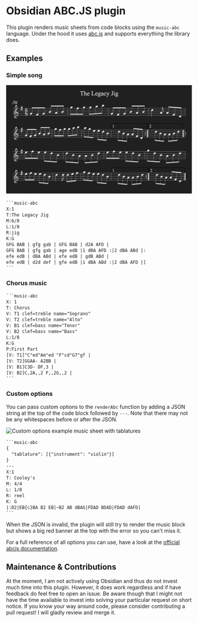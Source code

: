 # Obsidian ABC.JS plugin

This plugin renders music sheets from code blocks using the `music-abc` language. Under the hood it uses [abc.js](https://paulrosen.github.io/abcjs/) and supports everything the library does.

## Examples

### Simple song

![Example music sheet](example.png)

    ```music-abc
    X:1
    T:The Legacy Jig
    M:6/8
    L:1/8
    R:jig
    K:G
    GFG BAB | gfg gab | GFG BAB | d2A AFD |
    GFG BAB | gfg gab | age edB |1 dBA AFD :|2 dBA ABd |:
    efe edB | dBA ABd | efe edB | gdB ABd |
    efe edB | d2d def | gfe edB |1 dBA ABd :|2 dBA AFD |]
    ```

### Chorus music

    ```music-abc
    X: 1
    T: Chorus
    V: T1 clef=treble name="Soprano"
    V: T2 clef=treble name="Alto"
    V: B1 clef=bass name="Tenor"
    V: B2 clef=bass name="Bass"
    L:1/8
    K:G
    P:First Part
    [V: T1]"C"ed"Am"ed "F"cd"G7"gf |
    [V: T2]GGAA- A2BB |
    [V: B1]C3D- DF,3 |
    [V: B2]C,2A,,2 F,,2G,,2 |
    ```

### Custom options

You can pass custom options to the `renderAbc` function by adding a JSON string at the top of the code block followed by `---`. Note that there may not be any whitespaces before or after the JSON.

![Custom options example music sheet with tablatures](example_tablatures.png)

    ```music-abc
    {
      "tablature": [{"instrument": "violin"}]
    }
    ---
    X:1
    T: Cooley's
    M: 4/4
    L: 1/8
    R: reel
    K: G
    |:D2|EB{c}BA B2 EB|~B2 AB dBAG|FDAD BDAD|FDAD dAFD|
    ```

When the JSON is invalid, the plugin will still try to render the music block but shows a big red banner at the top with the error so you can't miss it.

For a full reference of all options you can use, have a look at the [official abcjs documentation](https://paulrosen.github.io/abcjs/visual/render-abc-options.html).

## Maintenance & Contributions

At the moment, I am not actively using Obsidian and thus do not invest much time into this plugin. However, it does work regardless and if have feedback do feel free to open an issue. Be aware though that I might not have the time available to invest into solving your particular request on short notice. If you know your way around code, please consider contributing a pull request! I will gladly review and merge it.
